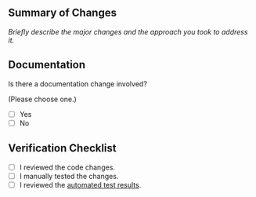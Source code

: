 ## Summary of Changes

_Briefly describe the major changes and the approach you took to address it._

## Documentation

Is there a documentation change involved?

(Please choose one.)

- [ ] Yes
- [ ] No

## Verification Checklist

- [ ] I reviewed the code changes.
- [ ] I manually tested the changes.
- [ ] I reviewed the [automated test results](https://github.com/bitcoin-tools/nodebuilder/actions).
